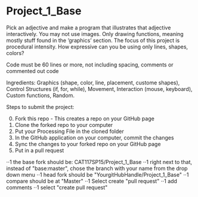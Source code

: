 # Project_1_Base


Pick an adjective and make a program that illustrates that adjective interactively. You may not use images. Only drawing functions, meaning mostly stuff found in the ‘graphics’ section. The focus of this project is procedural intensity. How expressive can you be using only lines, shapes, colors?

Code must be 60 lines or more, not including spacing, comments or commented out code

Ingredients: Graphics (shape, color, line, placement, custome shapes), Control Structures (if, for, while), Movement, Interaction (mouse, keyboard), Custom functions, Random.

Steps to submit the project:

0. Fork this repo - This creates a repo on your GitHub page
1. Clone the forked repo to your computer
2. Put your Processing File in the cloned folder
3. In the GitHub application on your computer, commit the changes
4. Sync the changes to your forked repo on your GitHub page
5. Put in a pull request

⋅⋅1 the base fork should be: CAT117SP15/Project_1_Base
⋅⋅1 right next to that, instead of "base:master", chose the branch with your name from the drop down menu
⋅⋅1 head fork should be "YourgitHubHandle/Project_1_Base"
⋅⋅1 compare should be at "Master"
⋅⋅1 Select create "pull request"
⋅⋅1 add comments
⋅⋅1 select "create pull request"
